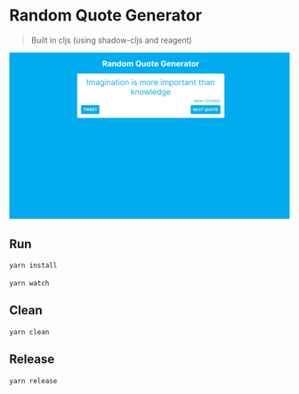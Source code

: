 # Random Quote Generator
> Built in cljs (using shadow-cljs and reagent)

![Screenshot](./Screenshot.png)

## Run

``` shell
yarn install

yarn watch
```

## Clean

``` shell
yarn clean
```

## Release

``` shell
yarn release
```

